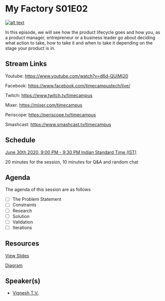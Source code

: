 # My Factory S01E02

[![alt text](MF-S01E03.png "Watch/Subscribe to the video")](https://www.youtube.com/watch?v=d6d-QUiMj20)

In this episode, we will see how the product lifecycle goes and how you, as a product manager, entrepreneur or a business leader go about deciding what action to take, how to take it and when to take it depending on the stage your product is in.

## Stream Links

Youtube: https://www.youtube.com/watch?v=d6d-QUiMj20

Facebook: https://www.facebook.com/timecampustech/live/

Twitch: https://www.twitch.tv/timecampus

Mixer: https://mixer.com/timecampus

Periscope: https://periscope.tv/timecampus

Smashcast: https://www.smashcast.tv/timecampus

## Schedule

[June 30th 2020, 9:00 PM - 9:30 PM Indian Standard Time (IST)](https://calendar.google.com/event?action=TEMPLATE&tmeid=MmNrY2x1bnZjOXEwOHExNnNndGZwODBhOWFfMjAyMDA2MzBUMTUzMDAwWiB0aW1lY2FtcHVzLmNvbV8zaHE0cHRrczBsZTJybmQwajAxbzYwMTRhZ0Bn&tmsrc=timecampus.com_3hq4ptks0le2rnd0j01o6014ag%40group.calendar.google.com)

20 minutes for the session, 10 minutes for Q&A and random chat

## Agenda

The agenda of this session are as follows

- [ ] The Problem Statement
- [ ] Constraints
- [ ] Research
- [ ] Solution
- [ ] Validation
- [ ] Iterations

## Resources

[View Slides](https://docs.google.com/presentation/d/1YxXl3XR-Y8u589RGOVKklxroSFhe0cjN4RFkLBRuZdg/edit?usp=sharing)

[Diagram](https://drive.google.com/file/d/1p9KAORvJbKfA7I_qgw-PBDXPBUTb1Gw8/view?usp=sharing)

## Speaker(s)

- [Vignesh T.V.](http://tvvignesh.com/)
